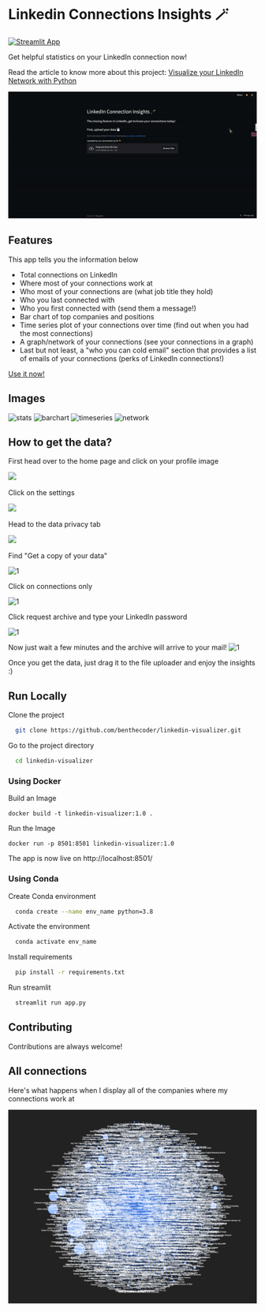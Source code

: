 # Linkedin Connections Insights 🪄

[![Streamlit App](https://static.streamlit.io/badges/streamlit_badge_black_white.svg)](https://share.streamlit.io/benthecoder/linkedin-visualizer/main/app.py)

Get helpful statistics on your LinkedIn connection now!

Read the article to know more about this project: [Visualize your LinkedIn Network with Python](https://medium.com/bitgrit-data-science-publication/visualize-your-linkedin-network-with-python-59a213786c4)

![streamlit app gif](media/app.gif)

## Features

This app tells you the information below

- Total connections on LinkedIn
- Where most of your connections work at
- Who most of your connections are (what job title they hold)
- Who you last connected with
- Who you first connected with (send them a message!)
- Bar chart of top companies and positions
- Time series plot of your connections over time (find out when you had the most connections)
- A graph/network of your connections (see your connections in a graph)
- Last but not least, a "who you can cold email" section that provides a list of emails of your connections (perks of LinkedIn connections!)

[Use it now!](https://share.streamlit.io/benthecoder/linkedin-visualizer/main/app.py)

## Images

![stats](media/app/stats.png)
![barchart](media/app/barchart.png)
![timeseries](media/app/timeseries.png)
![network](media/app/network.png)

## How to get the data?

First head over to the home page and click on your profile image

<img src="media/guide/1.png" width="400">

Click on the settings

<img src="media/guide/2.png" height="400">

Head to the data privacy tab

<img src="media/guide/3.png" height="400">

Find "Get a copy of your data"

![1](media/guide/4.png)

Click on connections only

![1](media/guide/5.png)

Click request archive and type your LinkedIn password

![1](media/guide/6.png)

Now just wait a few minutes and the archive will arrive to your mail!
![1](media/guide/7.png)

Once you get the data, just drag it to the file uploader and enjoy the insights :)

## Run Locally

Clone the project

```bash
  git clone https://github.com/benthecoder/linkedin-visualizer.git
```

Go to the project directory

```bash
  cd linkedin-visualizer
```

### Using Docker

Build an Image

```
docker build -t linkedin-visualizer:1.0 .
```

Run the Image

```
docker run -p 8501:8501 linkedin-visualizer:1.0
```

The app is now live on http://localhost:8501/

### Using Conda

Create Conda environment

```bash
  conda create --name env_name python=3.8
```

Activate the environment

```bash
  conda activate env_name
```

Install requirements

```bash
  pip install -r requirements.txt
```

Run streamlit

```bash
  streamlit run app.py
```

## Contributing

Contributions are always welcome!

## All connections

Here's what happens when I display all of the companies where my connections work at

<img src="media/app/all.png" width="600">
